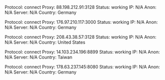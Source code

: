 Protocol: connect
Proxy: 88.198.212.91:3128
Status: working
IP: N/A
Anon: N/A
Server: N/A
Country: Germany

Protocol: connect
Proxy: 176.97.210.117:3000
Status: working
IP: N/A
Anon: N/A
Server: N/A
Country: Germany

Protocol: connect
Proxy: 208.43.38.57:3128
Status: working
IP: N/A
Anon: N/A
Server: N/A
Country: United States

Protocol: connect
Proxy: 14.103.234.196:8899
Status: working
IP: N/A
Anon: N/A
Server: N/A
Country: Taiwan

Protocol: connect
Proxy: 178.63.237.145:8080
Status: working
IP: N/A
Anon: N/A
Server: N/A
Country: Germany

